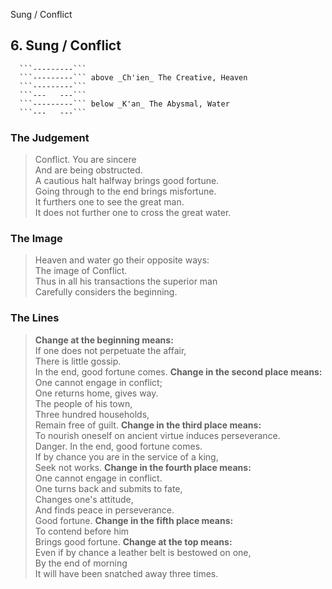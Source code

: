 Sung / Conflict
## 6. Sung / Conflict
      ```---------```
      ```---------``` above _Ch'ien_ The Creative, Heaven  
      ```---------```
      ```---   ---```
      ```---------``` below _K'an_ The Abysmal, Water  
      ```---   ---```
### The Judgement
> Conflict. You are sincere  
 And are being obstructed.  
 A cautious halt halfway brings good fortune.  
 Going through to the end brings misfortune.  
 It furthers one to see the great man.  
 It does not further one to cross the great water.
### The Image
> Heaven and water go their opposite ways:  
 The image of Conflict.  
 Thus in all his transactions the superior man  
 Carefully considers the beginning.
### The Lines

 > **Change at the beginning means:**  
 If one does not perpetuate the affair,  
 There is little gossip.  
 In the end, good fortune comes.
 > **Change in the second place means:**  
 One cannot engage in conflict;  
 One returns home, gives way.  
 The people of his town,  
 Three hundred households,  
 Remain free of guilt.
 > **Change in the third place means:**  
 To nourish oneself on ancient virtue induces perseverance.  
 Danger. In the end, good fortune comes.  
 If by chance you are in the service of a king,  
 Seek not works.
 > **Change in the fourth place means:**  
 One cannot engage in conflict.  
 One turns back and submits to fate,  
 Changes one's attitude,  
 And finds peace in perseverance.  
 Good fortune.
 > **Change in the fifth place means:**  
 To contend before him  
 Brings good fortune.
 > **Change at the top means:**  
 Even if by chance a leather belt is bestowed on one,  
 By the end of morning  
 It will have been snatched away three times.



